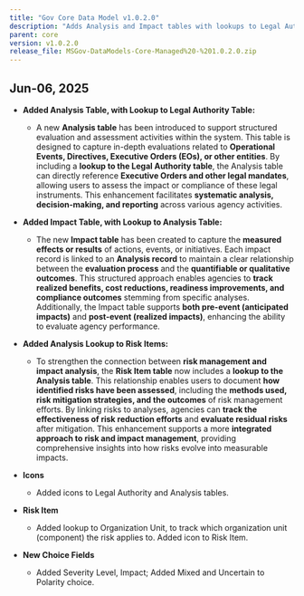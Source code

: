 ```yaml
---
title: "Gov Core Data Model v1.0.2.0"
description: "Adds Analysis and Impact tables with lookups to Legal Authority and to each other; links Analysis to Risk Items and Risk Items to Organization Unit; includes new table icons and choice fields (Severity Level, Impact, and Polarity)."
parent: core
version: v1.0.2.0
release_file: MSGov-DataModels-Core-Managed%20-%201.0.2.0.zip
---
```


## Jun-06, 2025

-   **Added Analysis Table, with Lookup to Legal Authority Table:**  
    - A new **Analysis table** has been introduced to support structured evaluation and assessment activities within the system. This table is designed to capture in-depth evaluations related to **Operational Events, Directives, Executive Orders (EOs), or other entities**. By including a **lookup to the Legal Authority table**, the Analysis table can directly reference **Executive Orders and other legal mandates**, allowing users to assess the impact or compliance of these legal instruments. This enhancement facilitates **systematic analysis, decision-making, and reporting** across various agency activities.
    
-   **Added Impact Table, with Lookup to Analysis Table:**  
    - The new **Impact table** has been created to capture the **measured effects or results** of actions, events, or initiatives. Each impact record is linked to an **Analysis record** to maintain a clear relationship between the **evaluation process** and the **quantifiable or qualitative outcomes**. This structured approach enables agencies to **track realized benefits, cost reductions, readiness improvements, and compliance outcomes** stemming from specific analyses. Additionally, the Impact table supports **both pre-event (anticipated impacts)** and **post-event (realized impacts)**, enhancing the ability to evaluate agency performance.
    
-   **Added Analysis Lookup to Risk Items:**  
    - To strengthen the connection between **risk management and impact analysis**, the **Risk Item table** now includes a **lookup to the Analysis table**. This relationship enables users to document **how identified risks have been assessed**, including the **methods used, risk mitigation strategies, and the outcomes** of risk management efforts. By linking risks to analyses, agencies can **track the effectiveness of risk reduction efforts** and **evaluate residual risks** after mitigation. This enhancement supports a more **integrated approach to risk and impact management**, providing comprehensive insights into how risks evolve into measurable impacts.

-  **Icons**
    - Added icons to Legal Authority and Analysis tables.

-  **Risk Item**
    - Added lookup to Organization Unit, to track which organization unit (component) the risk applies to. Added icon to Risk Item.

-  **New Choice Fields**
    - Added Severity Level, Impact; Added Mixed and Uncertain to Polarity choice.
